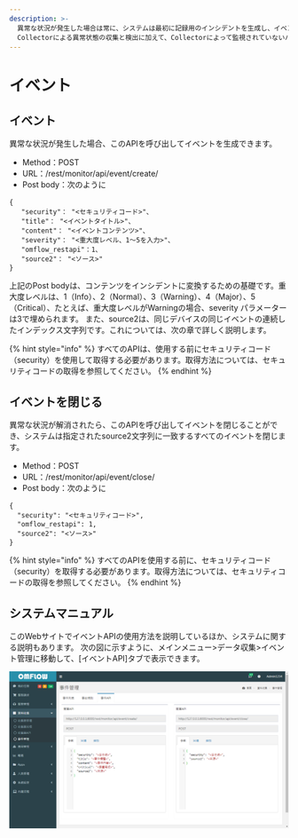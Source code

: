 ```yaml
---
description: >-
  異常な状況が発生した場合は常に、システムは最初に記録用のインシデントを生成し、イベントルールを通じてインシデントオーダーを発行するかどうかを決定する必要があります。 
  Collectorによる異常状態の収集と検出に加えて、Collectorによって監視されていないハードウェアとソフトウェアは、RestAPIを介して生成またはシャットダウンイベントを送信することもできます。送信方法を以下に説明しま
---
```


# イベント

## イベント

異常な状況が発生した場合、このAPIを呼び出してイベントを生成できます。

* Method：POST
* URL：/rest/monitor/api/event/create/
* Post body：次のように

```text
{
   "security"： "<セキュリティコード>"、
   "title"： "<イベントタイトル>"、
   "content"： "<イベントコンテンツ>"、
   "severity​​"： "<重大度レベル、1〜5を入力>"、
   "omflow_restapi"：1、
   "source2"： "<ソース>"
}
```

上記のPost bodyは、コンテンツをインシデントに変換するための基礎です。重大度レベルは、1（Info）、2（Normal）、3（Warning）、4（Major）、5（Critical）、たとえば、重大度レベルがWarningの場合、severity パラメーターは3で埋められます。 また、source2は、同じデバイスの同じイベントの連続したインデックス文字列です。これについては、次の章で詳しく説明します。

{% hint style="info" %}
すべてのAPIは、使用する前にセキュリティコード（security）を使用して取得する必要があります。取得方法については、セキュリティコードの取得を参照してください。
{% endhint %}

## イベントを閉じる

異常な状況が解消されたら、このAPIを呼び出してイベントを閉じることができ、システムは指定されたsource2文字列に一致するすべてのイベントを閉じます。



* Method：POST
* URL：/rest/monitor/api/event/close/
* Post body：次のように

```text
{
  "security": "<セキュリティコード>",
  "omflow_restapi": 1,
  "source2": "<ソース>"
}
```

{% hint style="info" %}
すべてのAPIを使用する前に、セキュリティコード（security）を取得する必要があります。取得方法については、セキュリティコードの取得を参照してください。
{% endhint %}

## システムマニュアル

このWebサイトでイベントAPIの使用方法を説明しているほか、システムに関する説明もあります。 次の図に示すように、メインメニュー&gt;データ収集&gt;イベント管理に移動して、\[イベントAPI\]タブで表示できます。

![](../.gitbook/assets/image%20%2849%29.png)

